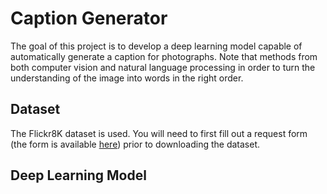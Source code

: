# Caption Generator
The goal of this project is to develop a deep learning model capable of automatically generate a caption for photographs. Note that methods from both computer vision and natural language processing in order to turn the understanding of the image into words in the right order.

## Dataset
The Flickr8K dataset is used. You will need to first fill out a request form (the form is available [here](https://forms.illinois.edu/sec/1713398)) prior to downloading the dataset.

## Deep Learning Model
